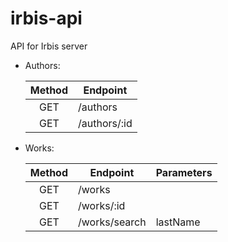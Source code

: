 # irbis-api
API for Irbis server

- Authors:

    | Method        | Endpoint          |
    |:-------------:| ----------------- |
    | GET           | /authors          |
    | GET           | /authors/:id      |

- Works:
  
    | Method        | Endpoint          | Parameters            |
    |:-------------:| ----------------- | --------------------- |
    | GET           | /works            |                       |
    | GET           | /works/:id        |                       |
    | GET           | /works/search     | lastName              |      
